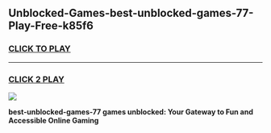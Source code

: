
## Unblocked-Games-best-unblocked-games-77-Play-Free-k85f6
<h3>
<a href="https://premium76.site?title=best-unblocked-games-77&ref=10A">CLICK TO PLAY</a></h3>
<hr>

<h3>
<a href="https://premium76.site?title=best-unblocked-games-77&ref=10A">CLICK 2 PLAY</a>
  
</h3>

<a href="https://premium76.site?title=best-unblocked-games-77&ref=10A"><img src="https://clearcache.store/games.png"></a>


**best-unblocked-games-77 games unblocked: Your Gateway to Fun and Accessible Online Gaming**
